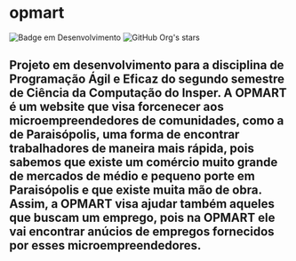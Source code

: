 # opmart
![Badge em Desenvolvimento](http://img.shields.io/static/v1?label=STATUS&message=EM%20DESENVOLVIMENTO&color=GREEN&style=for-the-badge)
![GitHub Org's stars](https://img.shields.io/github/stars/camilafernanda?style=social)
## Projeto em desenvolvimento para a disciplina de Programação Ágil e Eficaz do segundo semestre de Ciência da Computação do Insper. A OPMART é um website que visa forcenecer aos microempreendedores de comunidades, como a de Paraisópolis, uma forma de encontrar trabalhadores de maneira mais rápida, pois sabemos que existe um comércio muito grande de mercados de médio e pequeno porte em Paraisópolis e que existe muita mão de obra. Assim, a OPMART visa ajudar também aqueles que buscam um emprego, pois na OPMART ele vai encontrar anúcios de empregos fornecidos por esses microempreendedores.
